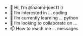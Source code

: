 - 👋 Hi, I’m @naomi-joes11 :)
- 👀 I’m interested in ... coding
- 🌱 I’m currently learning ... python
- 💞️ I’m looking to collaborate on ...
- 📫 How to reach me ... messages

<!---
naomi-joes11/naomi-joes11 is a ✨ special ✨ repository because its `README.md` (this file) appears on your GitHub profile.
You can click the Preview link to take a look at your changes.
--->
